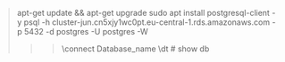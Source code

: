 > apt-get update && apt-get upgrade
> sudo apt install postgresql-client -y
> psql -h cluster-jun.cn5xjy1wc0pt.eu-central-1.rds.amazonaws.com -p 5432 -d postgres -U postgres -W
>>>   \connect Database_name
>>>   \dt                             # show db